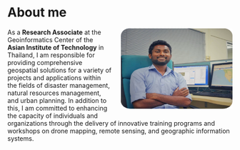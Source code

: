 <style>
img {
  float: right;
  margin: 0px 0px 15px 20px;
}
</style>

# About me
<p><img src="/images/profile.png" width="250" height="180">
As a <b>Research Associate</b> at the Geoinformatics Center of the <b>Asian Institute of Technology</b> in Thailand, I am responsible for providing comprehensive geospatial solutions for a variety of projects and applications within the fields of disaster management, natural resources management, and urban planning. In addition to this, I am committed to enhancing the capacity of individuals and organizations through the delivery of innovative training programs and workshops on drone mapping, remote sensing, and geographic information systems.
</p>

